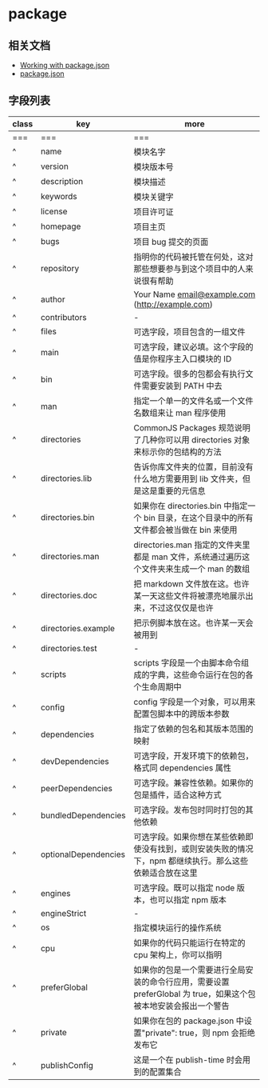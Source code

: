 # package

## 相关文档

- [Working with package.json](https://www.npmjs.cn/getting-started/using-a-package.json/)
- [package.json](https://www.npmjs.cn/files/package.json/)

## 字段列表

| class | key                  | more                                                                                                            |
| ----- | -------------------- | --------------------------------------------------------------------------------------------------------------- |
| ===   | ===                  | ===                                                                                                             |
| ^     | name                 | 模块名字                                                                                                        |
| ^     | version              | 模块版本号                                                                                                      |
| ^     | description          | 模块描述                                                                                                        |
| ^     | keywords             | 模块关键字                                                                                                      |
| ^     | license              | 项目许可证                                                                                                      |
| ^     | homepage             | 项目主页                                                                                                        |
| ^     | bugs                 | 项目 bug 提交的页面                                                                                             |
| ^     | repository           | 指明你的代码被托管在何处，这对那些想要参与到这个项目中的人来说很有帮助                                          |
| ^     | author               | Your Name <email@example.com> (http://example.com)                                                              |
| ^     | contributors         | -                                                                                                               |
| ^     | files                | 可选字段，项目包含的一组文件                                                                                    |
| ^     | main                 | 可选字段，建议必填。这个字段的值是你程序主入口模块的 ID                                                         |
| ^     | bin                  | 可选字段。很多的包都会有执行文件需要安装到 PATH 中去                                                            |
| ^     | man                  | 指定一个单一的文件名或一个文件名数组来让 man 程序使用                                                           |
| ^     | directories          | CommonJS Packages 规范说明了几种你可以用 directories 对象来标示你的包结构的方法                                 |
| ^     | directories.lib      | 告诉你库文件夹的位置，目前没有什么地方需要用到 lib 文件夹，但是这是重要的元信息                                 |
| ^     | directories.bin      | 如果你在 directories.bin 中指定一个 bin 目录，在这个目录中的所有文件都会被当做在 bin 来使用                     |
| ^     | directories.man      | directories.man 指定的文件夹里都是 man 文件，系统通过遍历这个文件夹来生成一个 man 的数组                        |
| ^     | directories.doc      | 把 markdown 文件放在这。也许某一天这些文件将被漂亮地展示出来，不过这仅仅是也许                                  |
| ^     | directories.example  | 把示例脚本放在这。也许某一天会被用到                                                                            |
| ^     | directories.test     | -                                                                                                               |
| ^     | scripts              | scripts 字段是一个由脚本命令组成的字典，这些命令运行在包的各个生命周期中                                        |
| ^     | config               | config 字段是一个对象，可以用来配置包脚本中的跨版本参数                                                         |
| ^     | dependencies         | 指定了依赖的包名和其版本范围的映射                                                                              |
| ^     | devDependencies      | 可选字段，开发环境下的依赖包，格式同 dependencies 属性                                                          |
| ^     | peerDependencies     | 可选字段。兼容性依赖。如果你的包是插件，适合这种方式                                                            |
| ^     | bundledDependencies  | 可选字段。发布包时同时打包的其他依赖                                                                            |
| ^     | optionalDependencies | 可选字段。如果你想在某些依赖即使没有找到，或则安装失败的情况下，npm 都继续执行。那么这些依赖适合放在这里        |
| ^     | engines              | 可选字段。既可以指定 node 版本，也可以指定 npm 版本                                                             |
| ^     | engineStrict         | -                                                                                                               |
| ^     | os                   | 指定模块运行的操作系统                                                                                          |
| ^     | cpu                  | 如果你的代码只能运行在特定的 cpu 架构上，你可以指明                                                             |
| ^     | preferGlobal         | 如果你的包是一个需要进行全局安装的命令行应用，需要设置 preferGlobal 为 true，如果这个包被本地安装会报出一个警告 |
| ^     | private              | 如果你在包的 package.json 中设置"private": true，则 npm 会拒绝发布它                                            |
| ^     | publishConfig        | 这是一个在 publish-time 时会用到的配置集合                                                                      |
